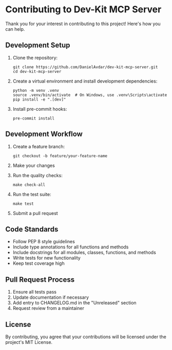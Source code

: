 # Contributing to Dev-Kit MCP Server

Thank you for your interest in contributing to this project! Here's how you can help.

## Development Setup

1. Clone the repository:
   ```
   git clone https://github.com/DanielAvdar/dev-kit-mcp-server.git
   cd dev-kit-mcp-server
   ```

2. Create a virtual environment and install development dependencies:
   ```
   python -m venv .venv
   source .venv/bin/activate  # On Windows, use .venv\Scripts\activate
   pip install -e ".[dev]"
   ```

3. Install pre-commit hooks:
   ```
   pre-commit install
   ```

## Development Workflow

1. Create a feature branch:
   ```
   git checkout -b feature/your-feature-name
   ```

2. Make your changes

3. Run the quality checks:
   ```
   make check-all
   ```

4. Run the test suite:
   ```
   make test
   ```

5. Submit a pull request

## Code Standards

- Follow PEP 8 style guidelines
- Include type annotations for all functions and methods
- Include docstrings for all modules, classes, functions, and methods
- Write tests for new functionality
- Keep test coverage high

## Pull Request Process

1. Ensure all tests pass
2. Update documentation if necessary
3. Add entry to CHANGELOG.md in the "Unreleased" section
4. Request review from a maintainer

## License

By contributing, you agree that your contributions will be licensed under the project's MIT License.
